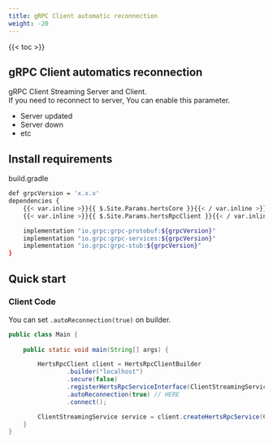 ```yaml
---
title: gRPC Client automatic reconnection
weight: -20
---
```


<!--more-->

{{< toc >}}

## gRPC Client automatics reconnection

gRPC Client Streaming Server and Client.  
If you need to reconnect to server, You can enable this parameter.

* Server updated
* Server down
* etc

## Install requirements

build.gradle
```bash
def grpcVersion = 'x.x.x'
dependencies {
    {{< var.inline >}}{{ $.Site.Params.hertsCore }}{{< / var.inline >}}
    {{< var.inline >}}{{ $.Site.Params.hertsRpcClient }}{{< / var.inline >}}

    implementation "io.grpc:grpc-protobuf:${grpcVersion}"
    implementation "io.grpc:grpc-services:${grpcVersion}"
    implementation "io.grpc:grpc-stub:${grpcVersion}"
}
```

## Quick start

### Client Code 

You can set `.autoReconnection(true)` on builder.

```java
public class Main {
  
    public static void main(String[] args) {

        HertsRpcClient client = HertsRpcClientBuilder
                .builder("localhost")
                .secure(false)
                .registerHertsRpcServiceInterface(ClientStreamingService.class)
                .autoReconnection(true) // HERE
                .connect();

        ClientStreamingService service = client.createHertsRpcService(ClientStreamingService.class);
    }
}
```
